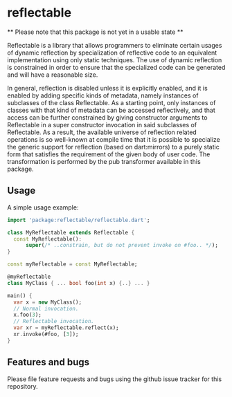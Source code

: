 # reflectable

** Please note that this package is not yet in a usable state **

Reflectable is a library that allows programmers to eliminate certain
usages of dynamic reflection by specialization of reflective code to
an equivalent implementation using only static techniques.  The use of
dynamic reflection is constrained in order to ensure that the
specialized code can be generated and will have a reasonable size.

In general, reflection is disabled unless it is explicitly enabled, and
it is enabled by adding specific kinds of metadata, namely instances
of subclasses of the class Reflectable.  As a starting point, only
instances of classes with that kind of metadata can be accessed
reflectively, and that access can be further constrained by giving
constructor arguments to Reflectable in a super constructor invocation
in said subclasses of Reflectable.  As a result, the available universe
of reflection related operations is so well-known at compile time that
it is possible to specialize the generic support for reflection (based
on dart:mirrors) to a purely static form that satisfies the requirement
of the given body of user code.  The transformation is performed by the
pub transformer available in this package.

## Usage

A simple usage example:

```dart
import 'package:reflectable/reflectable.dart';

class MyReflectable extends Reflectable {
  const MyReflectable():
      super(/* ..constrain, but do not prevent invoke on #foo.. */);
}

const myReflectable = const MyReflectable;

@myReflectable
class MyClass { ... bool foo(int x) {..} ... }

main() {
  var x = new MyClass();
  // Normal invocation.
  x.foo(3);
  // Reflectable invocation.
  var xr = myReflectable.reflect(x);
  xr.invoke(#foo, [3]);
}
```

## Features and bugs

Please file feature requests and bugs using the github issue tracker
for this repository.

